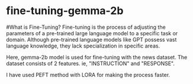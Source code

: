 # fine-tuning-gemma-2b

#What is Fine-Tuning?
Fine-tuning is the process of adjusting the parameters of a pre-trained large language model to a specific task or domain. Although pre-trained language models like GPT possess vast language knowledge, they lack specialization in specific areas.

Here, gemma-2b model is used for fine-tuning with the news dataset.
The dataset consists of 2 features. ie, "INSTRUCTION" and "RESPONSE".

I have used PEFT method with LORA for making the process faster.
